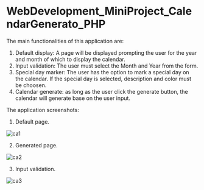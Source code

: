 # WebDevelopment_MiniProject_CalendarGenerato_PHP

The main functionalities of this application are:
  1. Default display: A page will be displayed prompting the user for the year and month of which to display the calendar.
  2. Input validation: The user must select the Month and Year from the form.
  3. Special day marker: The user has the option to mark a special day on the calendar. If the special day is selected, description and color must be choosen.
  4. Calendar generate: as long as the user click the generate button, the calendar will generate base on the user input.

The application screenshots:
  1. Default page.
  
  ![ca1](https://user-images.githubusercontent.com/93168873/211908469-015758f5-6032-421d-a2db-1a59d7e20f63.jpg)
  
  2. Generated page.
  
  ![ca2](https://user-images.githubusercontent.com/93168873/211908574-b4557496-1626-4cbd-9678-c177a0699221.jpg)
  
  3. Input validation.
  
  ![ca3](https://user-images.githubusercontent.com/93168873/211908616-f143f6af-3960-42af-9021-12909f0eeb12.jpg)
